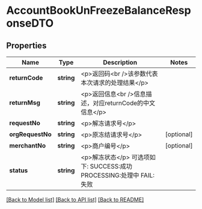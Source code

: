 # AccountBookUnFreezeBalanceResponseDTO

## Properties
Name | Type | Description | Notes
------------ | ------------- | ------------- | -------------
**returnCode** | **string** | &lt;p&gt;返回码&lt;br /&gt;该参数代表本次请求的处理结果&lt;/p&gt; | 
**returnMsg** | **string** | &lt;p&gt;返回信息&lt;br /&gt;信息描述，对应returnCode的中文信息&lt;/p&gt; | 
**requestNo** | **string** | &lt;p&gt;解冻请求号&lt;/p&gt; | 
**orgRequestNo** | **string** | &lt;p&gt;原冻结请求号&lt;/p&gt; | [optional] 
**merchantNo** | **string** | &lt;p&gt;商户编号&lt;/p&gt; | [optional] 
**status** | **string** | &lt;p&gt;解冻状态&lt;/p&gt; 可选项如下: SUCCESS:成功 PROCESSING:处理中 FAIL:失败 | 

[[Back to Model list]](../README.md#documentation-for-models) [[Back to API list]](../README.md#documentation-for-api-endpoints) [[Back to README]](../README.md)


